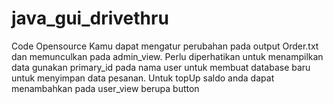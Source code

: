# java_gui_drivethru
Code Opensource
Kamu dapat mengatur perubahan pada output Order.txt dan memunculkan pada admin_view. Perlu diperhatikan untuk menampilkan data gunakan primary_id pada nama user untuk membuat database baru untuk menyimpan data pesanan. Untuk topUp saldo anda dapat menambahkan pada user_view berupa button
